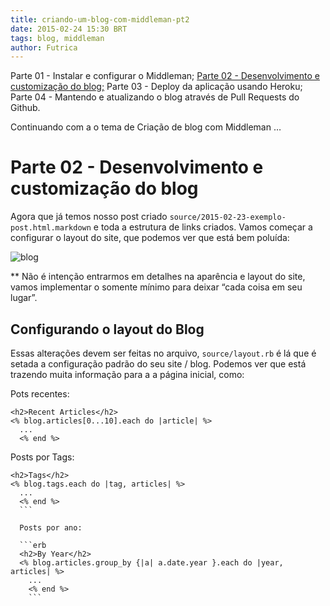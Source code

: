 ```yaml
---
title: criando-um-blog-com-middleman-pt2
date: 2015-02-24 15:30 BRT
tags: blog, middleman
author: Futrica
---
```


Parte 01 - Instalar e configurar o Middleman;
[Parte 02 - Desenvolvimento e customização do blog;](/criando-um-blog-com-middleman-pt1)
Parte 03 - Deploy da aplicação usando Heroku; 
Parte 04 - Mantendo e atualizando o blog através de Pull Requests do Github.

Continuando com a o tema de Criação de blog com Middleman … 

Parte 02 - Desenvolvimento e customização do blog
========================================

Agora que já temos nosso post criado `source/2015-02-23-exemplo-post.html.markdown` e toda a estrutura de links criados. Vamos começar a configurar o layout do site, que podemos ver que está bem poluída:

![blog](/images/index.png "blog poluído!")

 ** Não é intenção entrarmos em detalhes na aparência e layout do site, vamos implementar o somente mínimo para deixar “cada coisa em seu lugar”.

## Configurando o layout do Blog

Essas alterações devem ser feitas no arquivo, `source/layout.rb` é lá que é setada a configuração padrão do seu site / blog.
Podemos ver que está trazendo muita informação para a a página inicial, como: 

Pots recentes:

```erb
<h2>Recent Articles</h2>
<% blog.articles[0...10].each do |article| %>
  ... 
  <% end %>
  ```

  Posts por Tags:

  ```erb
  <h2>Tags</h2>
  <% blog.tags.each do |tag, articles| %>
    ...
    <% end %>
    ```

    Posts por ano:

    ```erb
    <h2>By Year</h2>
    <% blog.articles.group_by {|a| a.date.year }.each do |year, articles| %>
      ...
      <% end %>
      ```





